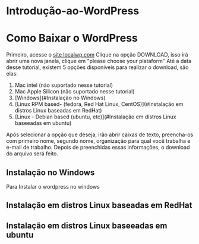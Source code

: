# Introdução-ao-WordPress


# Como Baixar o WordPress
Primeiro, acesse o [site localwp.com](https://localwp.com)
Clique na opção DOWNLOAD, isso irá abrir uma nova janela, clique em "please choose your plataform"
Até a data desse tutorial, existem 5 opções disponíveis para realizar o download, são elas:

1. Mac intel (não suportado nesse tutorial)
2. Mac Apple Silicon (não suportado nesse tutorial)
3. [Windows](#Instalação no Windows)
4. [Linux RPM based- (fedora, Red Hat Linux, CentOS)](#Instalação em distros Linux baseadas em RedHat)
5. [Linux - Debian based (ubuntu, etc)](#Instalação em distros Linux baseeadas em ubuntu)

Após selecionar a opção que deseja, irão abrir caixas de texto, preencha-os com primeiro nome, segundo nome, organização para qual você trabalha e e-mail de trabalho.
Depois de preenchidas essas informações, o download do arquivo será feito.

## Instalação no Windows
Para Instalar o wordpress no windows

## Instalação em distros Linux baseadas em RedHat

## Instalação em distros Linux baseeadas em ubuntu
